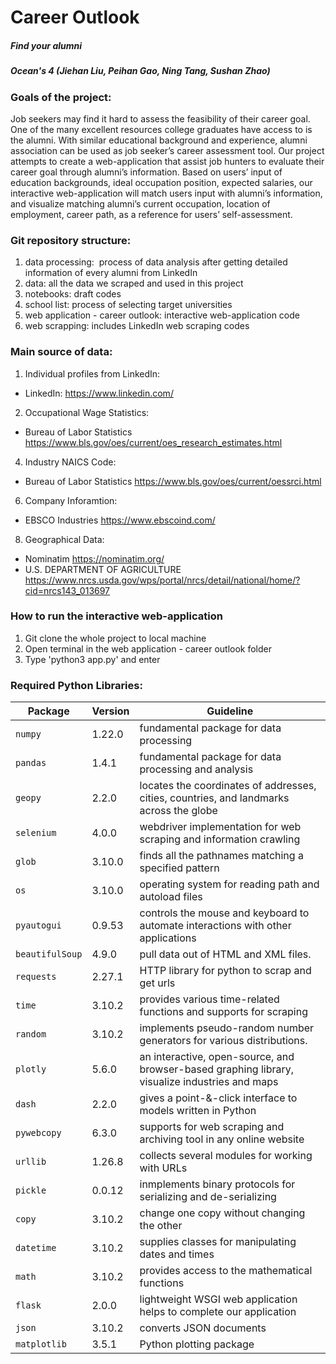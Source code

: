 # Career Outlook
##### Find your alumni
##### Ocean's 4 (Jiehan Liu, Peihan Gao, Ning Tang, Sushan Zhao)


### Goals of the project: 
Job seekers may find it hard to assess the feasibility of their career goal. One of the many excellent resources college graduates have access to is the alumni. With similar educational background and experience, alumni association can be used as job seeker’s career assessment tool.  Our project attempts to create a web-application that assist job hunters to evaluate their career goal through alumni’s information. Based on users’ input of education backgrounds, ideal occupation position, expected salaries, our interactive web-application will match users input with alumni’s information, and visualize matching alumni’s current occupation, location of employment, career path, as a reference for users’ self-assessment.

### Git repository structure:
1. data processing:  process of data analysis after getting detailed information of every alumni from LinkedIn
2. data: all the data we scraped and used in this project
3. notebooks: draft codes
4. school list: process of selecting target universities
5. web application - career outlook: interactive web-application code
6. web scrapping:  includes LinkedIn web scraping codes 

### Main source of data:
1. Individual profiles from LinkedIn: 
- LinkedIn: https://www.linkedin.com/
2. Occupational Wage Statistics:
- Bureau of Labor Statistics  https://www.bls.gov/oes/current/oes_research_estimates.html
4. Industry NAICS Code:
- Bureau of Labor Statistics https://www.bls.gov/oes/current/oessrci.html
6. Company Inforamtion:
- EBSCO Industries https://www.ebscoind.com/
8. Geographical Data:
- Nominatim https://nominatim.org/ 
- U.S. DEPARTMENT OF AGRICULTURE https://www.nrcs.usda.gov/wps/portal/nrcs/detail/national/home/?cid=nrcs143_013697

### How to run the interactive web-application 
1. Git clone the whole project to local machine 
2. Open terminal in the web application - career outlook folder 
3. Type 'python3 app.py' and enter 

### Required Python Libraries:
|Package|Version|Guideline|
|------|-------|----------|
|`numpy`|1.22.0|fundamental package for data processing|
|`pandas`|1.4.1|fundamental package for data processing and analysis|
|`geopy`|2.2.0|locates the coordinates of addresses, cities, countries, and landmarks across the globe|
|`selenium`|4.0.0|webdriver implementation for web scraping and information crawling|
|`glob`|3.10.0|finds all the pathnames matching a specified pattern |
|`os`|3.10.0|operating system for reading path and autoload files|
|`pyautogui`|0.9.53|controls the mouse and keyboard to automate interactions with other applications|
|`beautifulSoup`|4.9.0|pull data out of HTML and XML files. |
|`requests`|2.27.1|HTTP library for python to scrap and get urls|
|`time`|3.10.2|provides various time-related functions and supports for scraping|
|`random`|3.10.2|implements pseudo-random number generators for various distributions.|
|`plotly`|5.6.0|an interactive, open-source, and browser-based graphing library, visualize industries and maps|
|`dash`|2.2.0|gives a point-&-click interface to models written in Python|
|`pywebcopy`|6.3.0|supports for web scraping and archiving tool in any online website|
|`urllib`|1.26.8|collects several modules for working with URLs|
|`pickle`|0.0.12|inmplements binary protocols for serializing and de-serializing|
|`copy`|3.10.2|change one copy without changing the other|
|`datetime`|3.10.2|supplies classes for manipulating dates and times|
|`math`|3.10.2|provides access to the mathematical functions|
|`flask`|2.0.0|lightweight WSGI web application helps to complete our application|
|`json`|3.10.2|converts JSON documents|
|`matplotlib`|3.5.1|Python plotting package|



